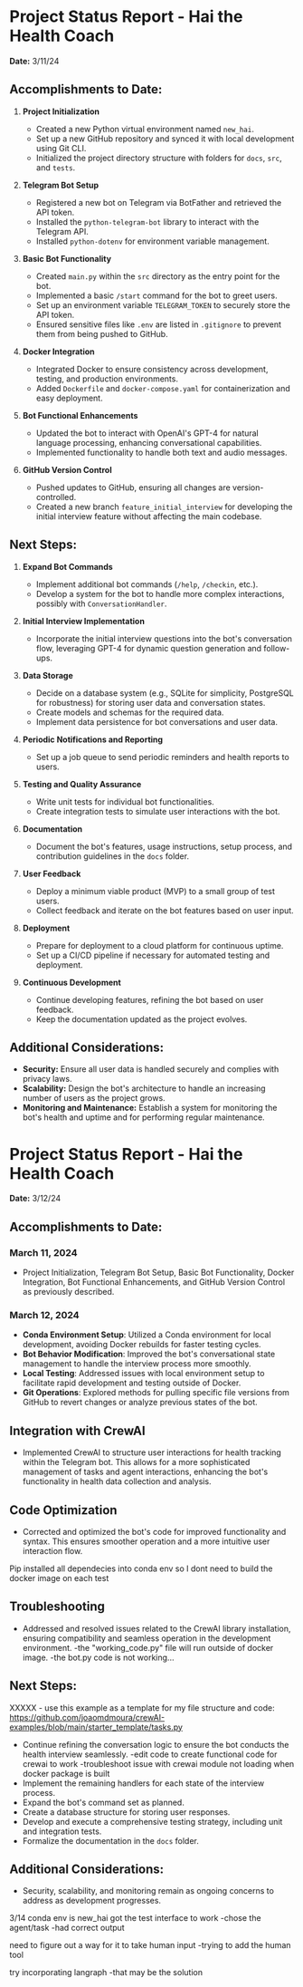 # Project Status Report - Hai the Health Coach

**Date:** 3/11/24

## Accomplishments to Date:

1. **Project Initialization**
   - Created a new Python virtual environment named `new_hai`.
   - Set up a new GitHub repository and synced it with local development using Git CLI.
   - Initialized the project directory structure with folders for `docs`, `src`, and `tests`.

2. **Telegram Bot Setup**
   - Registered a new bot on Telegram via BotFather and retrieved the API token.
   - Installed the `python-telegram-bot` library to interact with the Telegram API.
   - Installed `python-dotenv` for environment variable management.

3. **Basic Bot Functionality**
   - Created `main.py` within the `src` directory as the entry point for the bot.
   - Implemented a basic `/start` command for the bot to greet users.
   - Set up an environment variable `TELEGRAM_TOKEN` to securely store the API token.
   - Ensured sensitive files like `.env` are listed in `.gitignore` to prevent them from being pushed to GitHub.

4. **Docker Integration**
   - Integrated Docker to ensure consistency across development, testing, and production environments.
   - Added `Dockerfile` and `docker-compose.yaml` for containerization and easy deployment.

5. **Bot Functional Enhancements**
   - Updated the bot to interact with OpenAI's GPT-4 for natural language processing, enhancing conversational capabilities.
   - Implemented functionality to handle both text and audio messages.

6. **GitHub Version Control**
   - Pushed updates to GitHub, ensuring all changes are version-controlled.
   - Created a new branch `feature_initial_interview` for developing the initial interview feature without affecting the main codebase.

## Next Steps:

1. **Expand Bot Commands**
   - Implement additional bot commands (`/help`, `/checkin`, etc.).
   - Develop a system for the bot to handle more complex interactions, possibly with `ConversationHandler`.

2. **Initial Interview Implementation**
   - Incorporate the initial interview questions into the bot's conversation flow, leveraging GPT-4 for dynamic question generation and follow-ups.

3. **Data Storage**
   - Decide on a database system (e.g., SQLite for simplicity, PostgreSQL for robustness) for storing user data and conversation states.
   - Create models and schemas for the required data.
   - Implement data persistence for bot conversations and user data.

4. **Periodic Notifications and Reporting**
   - Set up a job queue to send periodic reminders and health reports to users.

5. **Testing and Quality Assurance**
   - Write unit tests for individual bot functionalities.
   - Create integration tests to simulate user interactions with the bot.

6. **Documentation**
   - Document the bot's features, usage instructions, setup process, and contribution guidelines in the `docs` folder.

7. **User Feedback**
   - Deploy a minimum viable product (MVP) to a small group of test users.
   - Collect feedback and iterate on the bot features based on user input.

8. **Deployment**
   - Prepare for deployment to a cloud platform for continuous uptime.
   - Set up a CI/CD pipeline if necessary for automated testing and deployment.

9. **Continuous Development**
   - Continue developing features, refining the bot based on user feedback.
   - Keep the documentation updated as the project evolves.

## Additional Considerations:

- **Security:** Ensure all user data is handled securely and complies with privacy laws.
- **Scalability:** Design the bot's architecture to handle an increasing number of users as the project grows.
- **Monitoring and Maintenance:** Establish a system for monitoring the bot's health and uptime and for performing regular maintenance.

# Project Status Report - Hai the Health Coach

**Date:** 3/12/24

## Accomplishments to Date:

### March 11, 2024
- Project Initialization, Telegram Bot Setup, Basic Bot Functionality, Docker Integration, Bot Functional Enhancements, and GitHub Version Control as previously described.

### March 12, 2024
- **Conda Environment Setup**: Utilized a Conda environment for local development, avoiding Docker rebuilds for faster testing cycles.
- **Bot Behavior Modification**: Improved the bot's conversational state management to handle the interview process more smoothly.
- **Local Testing**: Addressed issues with local environment setup to facilitate rapid development and testing outside of Docker.
- **Git Operations**: Explored methods for pulling specific file versions from GitHub to revert changes or analyze previous states of the bot.
## Integration with CrewAI
- Implemented CrewAI to structure user interactions for health tracking within the Telegram bot. This allows for a more sophisticated management of tasks and agent interactions, enhancing the bot's functionality in health data collection and analysis.

## Code Optimization
- Corrected and optimized the bot's code for improved functionality and syntax. This ensures smoother operation and a more intuitive user interaction flow.

Pip installed all dependecies into conda env so I dont need to build the docker image on each test

## Troubleshooting
- Addressed and resolved issues related to the CrewAI library installation, ensuring compatibility and seamless operation in the development environment.
-the "working_code.py" file will run outside of docker image. 
-the bot.py code is not working...


## Next Steps:

XXXXX - use this example as a template for my file structure and code: https://github.com/joaomdmoura/crewAI-examples/blob/main/starter_template/tasks.py
- Continue refining the conversation logic to ensure the bot conducts the health interview seamlessly.
-edit code to create functional code for crewai to work
-troubleshoot issue with crewai module not loading when docker package is built
- Implement the remaining handlers for each state of the interview process.
- Expand the bot's command set as planned.
- Create a database structure for storing user responses.
- Develop and execute a comprehensive testing strategy, including unit and integration tests.
- Formalize the documentation in the `docs` folder.

## Additional Considerations:

- Security, scalability, and monitoring remain as ongoing concerns to address as development progresses.

3/14
conda env is new_hai
got the test interface to work
-chose the agent/task
-had correct output

need to figure out a way for it to take human input
-trying to add the human tool

try incorporating langraph
-that may be the solution